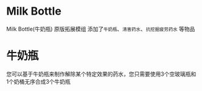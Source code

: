# Milk Bottle
Milk Bottle(牛奶瓶) 原版拓展模组
添加了`牛奶瓶`、`清害药水`、`抗挖掘疲劳药水` 等物品

# 牛奶瓶
您可以基于牛奶瓶来制作解除某个特定效果的药水，您只需要使用3个空玻璃瓶和1个奶桶无序合成3个牛奶瓶
